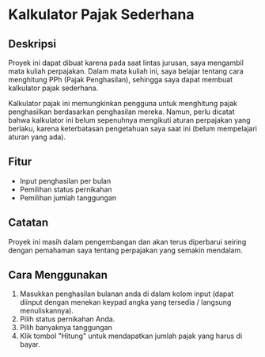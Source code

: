 # Kalkulator Pajak Sederhana

## Deskripsi
Proyek ini dapat dibuat karena pada saat lintas jurusan, saya mengambil mata kuliah perpajakan. Dalam mata kuliah ini, saya belajar tentang cara menghitung PPh (Pajak Penghasilan), sehingga saya dapat membuat kalkulator pajak sederhana.

Kalkulator pajak ini memungkinkan pengguna untuk menghitung pajak penghasilkan berdasarkan penghasilan mereka. Namun, perlu dicatat bahwa kalkulator ini belum sepenuhnya mengikuti aturan perpajakan yang berlaku, karena keterbatasan pengetahuan saya saat ini (belum mempelajari aturan yang ada).

## Fitur
- Input penghasilan per bulan
- Pemilihan status pernikahan
- Pemilihan jumlah tanggungan

## Catatan
Proyek ini masih dalam pengembangan dan akan terus diperbarui seiring dengan pemahaman saya tentang perpajakan yang semakin mendalam.

## Cara Menggunakan
1. Masukkan penghasilan bulanan anda di dalam kolom input (dapat diinput dengan menekan keypad angka yang tersedia / langsung menuliskannya).
2. Pilih status pernikahan Anda.
3. Pilih banyaknya tanggungan
4. Klik tombol "Hitung" untuk mendapatkan jumlah pajak yang harus di bayar.
